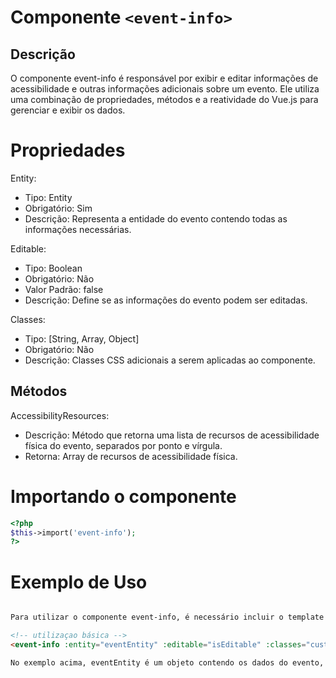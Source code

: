 # Componente `<event-info>`

## Descrição
 O componente event-info é responsável por exibir e editar informações de acessibilidade e outras informações adicionais sobre um evento. Ele utiliza uma combinação de propriedades, métodos e a reatividade do Vue.js para gerenciar e exibir os dados.

# Propriedades

Entity:
- Tipo: Entity
- Obrigatório: Sim
- Descrição: Representa a entidade do evento contendo todas as informações necessárias.

Editable:
- Tipo: Boolean
- Obrigatório: Não
- Valor Padrão: false
- Descrição: Define se as informações do evento podem ser editadas.

Classes:
- Tipo: [String, Array, Object]
- Obrigatório: Não
- Descrição: Classes CSS adicionais a serem aplicadas ao componente.

## Métodos
AccessibilityResources:
- Descrição: Método que retorna uma lista de recursos de acessibilidade física do evento, separados por ponto e vírgula.
- Retorna: Array de recursos de acessibilidade física.

# Importando o componente
```PHP
<?php 
$this->import('event-info');
?>
```

# Exemplo de Uso 
```HTML

Para utilizar o componente event-info, é necessário incluir o template no arquivo correspondente e fornecer os dados do evento através das propriedades do componente.

<!-- utilizaçao básica -->
<event-info :entity="eventEntity" :editable="isEditable" :classes="customClasses"><event-info>

No exemplo acima, eventEntity é um objeto contendo os dados do evento, isEditable é um booleano que define se as informações podem ser editadas, e customClasses são classes CSS adicionais para estilização.

```